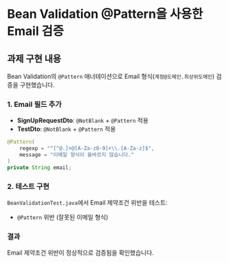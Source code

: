 # Bean Validation @Pattern을 사용한 Email 검증

## 과제 구현 내용

Bean Validation의 `@Pattern` 애너테이션으로 Email 형식(`계정@도메인.최상위도메인`) 검증을 구현했습니다.

### 1. Email 필드 추가
- **SignUpRequestDto**: `@NotBlank` + `@Pattern` 적용
- **TestDto**: `@NotBlank` + `@Pattern` 적용

```java
@Pattern(
    regexp = "^[^@.]+@[A-Za-z0-9]+\\.[A-Za-z]$",
    message = "이메일 형식이 올바르지 않습니다."
)
private String email;
```

### 2. 테스트 구현
`BeanValidationTest.java`에서 Email 제약조건 위반을 테스트:
- `@Pattern` 위반 (잘못된 이메일 형식)

### 결과
Email 제약조건 위반이 정상적으로 검증됨을 확인했습니다.
